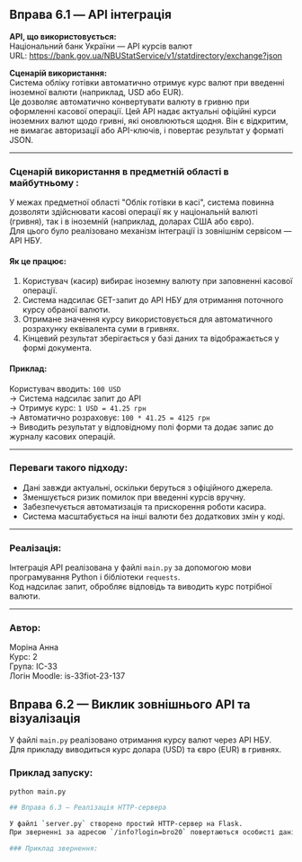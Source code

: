 ## Вправа 6.1 — API інтеграція

**API, що використовується:**  
Національний банк України — API курсів валют  
URL: https://bank.gov.ua/NBUStatService/v1/statdirectory/exchange?json

**Сценарій використання:**  
Система обліку готівки автоматично отримує курс валют при введенні іноземної валюти (наприклад, USD або EUR).  
Це дозволяє автоматично конвертувати валюту в гривню при оформленні касової операції.
Цей API надає актуальні офіційні курси іноземних валют щодо гривні, які оновлюються щодня. Він є відкритим, не вимагає авторизації або API-ключів, і повертає результат у форматі JSON.

---

### Сценарій використання в предметній області в майбутньому :

У межах предметної області "Облік готівки в касі", система повинна дозволяти здійснювати касові операції як у національній валюті (гривня), так і в іноземній (наприклад, доларах США або євро).  
Для цього було реалізовано механізм інтеграції із зовнішнім сервісом — API НБУ.

#### Як це працює:
1. Користувач (касир) вибирає іноземну валюту при заповненні касової операції.
2. Система надсилає GET-запит до API НБУ для отримання поточного курсу обраної валюти.
3. Отримане значення курсу використовується для автоматичного розрахунку еквівалента суми в гривнях.
4. Кінцевий результат зберігається у базі даних та відображається у формі документа.

#### Приклад:
Користувач вводить: `100 USD`  
→ Система надсилає запит до API  
→ Отримує курс: `1 USD = 41.25 грн`  
→ Автоматично розраховує: `100 * 41.25 = 4125 грн`  
→ Виводить результат у відповідному полі форми та додає запис до журналу касових операцій.

---

### Переваги такого підходу:
- Дані завжди актуальні, оскільки беруться з офіційного джерела.
- Зменшується ризик помилок при введенні курсів вручну.
- Забезпечується автоматизація та прискорення роботи касира.
- Система масштабується на інші валюти без додаткових змін у коді.

---

### Реалізація:
Інтеграція API реалізована у файлі `main.py` за допомогою мови програмування Python і бібліотеки `requests`.  
Код надсилає запит, обробляє відповідь та виводить курс потрібної валюти.

---

### Автор:
Моріна Анна  
Курс: 2  
Група: ІС-33  
Логін Moodle: is-33fiot-23-137
## Вправа 6.2 — Виклик зовнішнього API та візуалізація

У файлі `main.py` реалізовано отримання курсу валют через API НБУ.  
Для прикладу виводиться курс долара (USD) та євро (EUR) в гривнях.

### Приклад запуску:
```bash
python main.py

## Вправа 6.3 — Реалізація HTTP-сервера

У файлі `server.py` створено простий HTTP-сервер на Flask.  
При зверненні за адресою `/info?login=bro20` повертаються особисті дані студента у форматі JSON.

### Приклад звернення:
